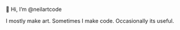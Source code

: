 👋 Hi, I’m @neilartcode

I mostly make art. Sometimes I make code. Occasionally its useful.

<!---
neilartcode/neilartcode is a ✨ special ✨ repository because its `README.md` (this file) appears on your GitHub profile.
You can click the Preview link to take a look at your changes.
--->

